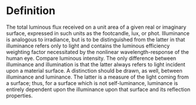 # Definition

The total luminous flux received on a unit area of a given real or
imaginary surface, expressed in such units as the footcandle, lux, or
phot. Illuminance is analogous to irradiance, but is to be distinguished
from the latter in that illuminance refers only to light and contains
the luminous efficiency weighting factor necessitated by the nonlinear
wavelength-response of the human eye. Compare luminous intensity. The
only difference between illuminance and illumination is that the latter
always refers to light incident upon a material surface. A distinction
should be drawn, as well, between illuminance and luminance. The latter
is a measure of the light coming from a surface; thus, for a surface
which is not self-luminance, luminance is entirely dependent upon the
illuminance upon that surface and its reflection properties.
